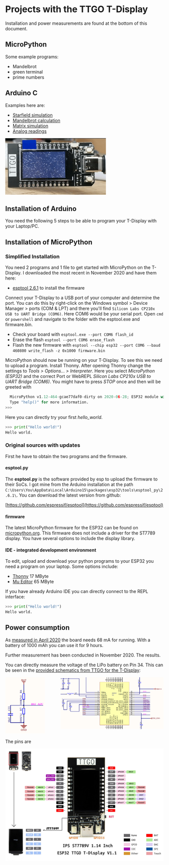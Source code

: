 # Projects with the TTGO T-Display

Installation and power measurements are found at the bottom of this document.

## MicroPython

Some example programs:

- Mandelbrot
- green terminal
- prime numbers

## Arduino C

Examples here are:

- [Starfield simulation](https://github.com/kreier/t-display/tree/main/arduino/TFT_Starfield)
- [Mandelbrot calculation](https://github.com/kreier/t-display/tree/main/arduino/TFT_Mandlebrot)
- [Matrix simulation](https://github.com/kreier/t-display/tree/main/arduino/TFT_Matrix)
- [Analog readings](https://github.com/kreier/t-display/tree/main/arduino/TFT_Voltage)

![Starfield simulation](starfield.gif)

## Installation of Arduino

You need the following 5 steps to be able to program your T-Display with your Laptop/PC.

## Installation of MicroPython

### Simplified Installation

You need 2 programs and 1 file to get started with MicroPython on the T-Display. I downloaded the most recent in November 2020 and have them here:

- [esptool 2.6.1](esptool.exe) to install the firmware

Connect your T-Display to a USB port of your computer and determine the port. You can do this by right-click on the Windows symbol > Device Manager > ports (COM & LPT) and there you'll find ```Silicon Labs CP210x USB to UART Bridge (COM6)```. Here COM6 would be your serial port. Open ```cmd``` or ```powershell``` and navigate to the folder with the esptool.exe and firmware.bin.

- Check your board with ```esptool.exe --port COM6 flash_id```
- Erase the flash ```esptool --port COM6 erase_flash```
- Flash the new firmware with ```esptool --chip esp32 --port COM6 --baud 460800 write_flash -z 0x1000 firmware.bin```

MicroPython should now be running on your T-Display. To see this we need to upload a program. Install Thonny. After opening Thonny change the settings to *Tools > Options... > Interpreter*. Here you select *MicroPython (ESP32)* and the correct Port or WebREPL *Silicon Labs CP210x USB to UART Bridge (COM6)*. You might have to press *STOP* once and then will be greeted with


``` py
  MicroPython v1.12-464-gcae77daf0-dirty on 2020-06-28; ESP32 module with ESP32
  Type "help()" for more information.
>>> 
```

Here you can directly try your first *hello_world*.

``` py
>>> print("Hello world!")
Hello world.
```


### Original sources with updates

First he have to obtain the two programs and the firmware.

#### esptool.py

The __esptool.py__ is the software provided by esp to upload the firmware to their SoCs. I got mine from the Arduino installation at the path ```C:\Users\You\AppData\Local\Arduino15\packages\esp32\tools\esptool_py\2.6.1\```. You can download the latest version from github:

  [https://github.com/espressif/esptool](https://github.com/espressif/esptool)

#### firmware

The latest MicroPython firmware for the ESP32 can be found on [micropython.org](https://micropython.org/download/esp32/). This firmware does not include a driver for the ST7789 display. You have several options to include the display library.

#### IDE - integrated development environment

To edit, upload and download your python programs to your ESP32 you need a program on your laptop. Some options include:

- [Thonny]() 17 MByte
- [Mu Editor](https://codewith.mu/en/download) 65 MByte

If you have already Arduino IDE you can directly connect to the REPL interface:

``` py
>>> print("Hello world!")
Hello world.
```

## Power consumption

As [measured in April 2020](https://github.com/kreier/solarmeter/blob/master/README.md#power-consumption-t-display) the board needs 68 mA for running. With a battery of 1000 mAh you can use it for 9 hours.

Further measurement has been conducted in November 2020. The results.

You can directly measure the voltage of the LiPo battery on Pin 34. This can be seen in the [provided schematics from TTGO for the T-Display](TTGO_T-Display_schematics.pdf):

<img src="bat_esp32.png" width="65%" align="right">
<img src="bat_divider.png" width="25%">

The pins are

![Pinmap T-Display](pinmap_t-display.jpg)
